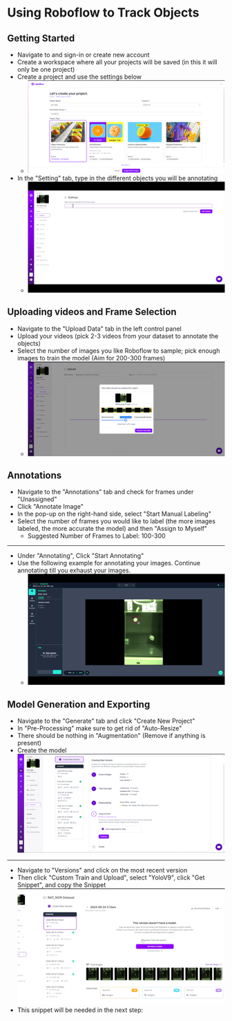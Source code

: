 # Using Roboflow to Track Objects
## Getting Started
* Navigate to [](https://roboflow.com) and sign-in or create new account 
* Create a workspace where all your projects will be saved (in this it will only be one project)
* Create a project and use the settings below
   * ![](images/ROBFLOW-New-Project.png)
* In the "Setting" tab, type in the different objects you will be annotating
   * ![](images/settings.gif)

## Uploading videos and Frame Selection
* Navigate to the "Upload Data" tab in the left control panel
* Upload your videos (pick 2-3 videos from your dataset to annotate the objects)
* Select the number of images you like Roboflow to sample; pick enough images to train the model (Aim for 200-300 frames)
   * ![](images/Frame-selection-RF.png)

## Annotations
* Navigate to the "Annotations" tab and check for frames under "Unassigned"
* Click "Annotate Image"
* In the pop-up on the right-hand side, select "Start Manual Labeling"  
* Select the number of frames you would like to label (the more images labeled, the more accurate the model) and then "Assign to Myself"
    * Suggested Number of Frames to Label: 100-300
----
* Under "Annotating", Click "Start Annotating"
* Use the following example for annotating your images. Continue annotating till you exhaust your images.
   * ![](images/annotation.gif)

## Model Generation and Exporting
* Navigate to the "Generate" tab and click "Create New Project"
* In "Pre-Processing" make sure to get rid of "Auto-Resize"
* There should be nothing in "Augmentation" (Remove if anything is present)
* Create the model
![](images/generation.png)
----
* Navigate to "Versions" and click on the most recent version
* Then click "Custom Train and Upload", select "YoloV9", click "Get Snippet", and copy the Snippet
  ![](images/export.gif)
* This snippet will be needed in the next step:
